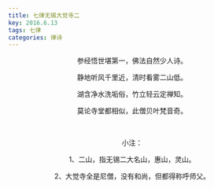 ```yaml
---
title: 七律无锡大觉寺二
key: 2016.6.13
tags: 七律
categories: 律诗
---
```


<p align="center">参经悟世堪第一，佛法自然少人诗。
</p>
<p align="center">静地听风千里近，清时看雾二山低。
</p>
<p align="center">湖含净水洗垢俗，竹立轻云定禅知。
</p>
<p align="center">莫论寺堂都相似，此僧贝叶梵音奇。
</p>
<p align="center"></br>
</p>
<p align="center">小注：
</p>
<p align="center">1、二山，指无锡二大名山，惠山，灵山。
</p>
<p align="center">2、大觉寺全是尼僧，没有和尚，但都得称呼师父。
</p>
<p align="center"></br>
</p>
